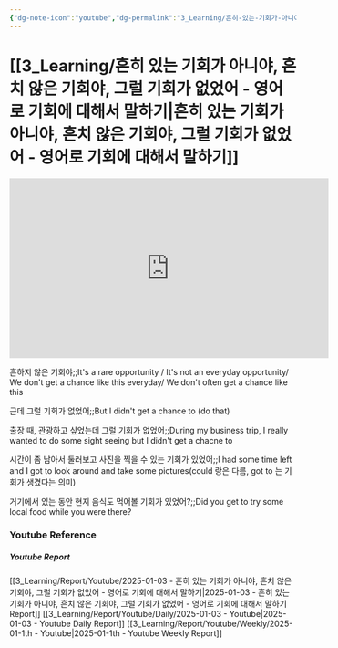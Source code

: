 ```yaml
---
{"dg-note-icon":"youtube","dg-permalink":"3_Learning/흔히-있는-기회가-아니야,-흔치-않은-기회야,-그럴-기회가-없었어---영어로-기회에-대해서-말하기","created-date":"2025-01-03 10:00:18 am","date":"2025-01-03","type":"youtube","tags":["youtube","english","flashcards"],"aliases":null,"youtuber":"빨모쌤","channelName":"라이브 아카데미","link":"https://www.youtube.com/watch?v=2jDMTXE9APE","img":"https://img.youtube.com/vi/2jDMTXE9APE/0.jpg","dg-publish":true,"permalink":"/3_Learning/흔히-있는-기회가-아니야,-흔치-않은-기회야,-그럴-기회가-없었어---영어로-기회에-대해서-말하기/","dgPassFrontmatter":true,"noteIcon":"youtube"}
---
```


# [[3_Learning/흔히 있는 기회가 아니야, 흔치 않은 기회야, 그럴 기회가 없었어 - 영어로 기회에 대해서 말하기\|흔히 있는 기회가 아니야, 흔치 않은 기회야, 그럴 기회가 없었어 - 영어로 기회에 대해서 말하기]]


<div class="container-root"><span></span></div><div><div class="container-root"><iframe width="560" height="315" src="https://www.youtube.com/embed/2jDMTXE9APE" title="YouTube video player" frameborder="0" allow="accelerometer; autoplay; clipboard-write; encrypted-media; gyroscope; picture-in-picture; web-share" allowfullscreen=""></iframe></div></div>

흔하지 않은 기회야;;It's a rare opportunity / It's not an everyday opportunity/ We don't get a chance like this everyday/ We don't often get a chance like this
<!--SR:!2025-01-06,3,250-->
근데 그럴 기회가 없었어;;But I didn't get a chance to (do that)
<!--SR:!2025-01-11,2,230-->
출장 때, 관광하고 싶었는데 그럴 기회가 없었어;;During my business trip, I really wanted to do some sight seeing but I didn't get a chacne to
<!--SR:!2025-01-07,4,270-->
시간이 좀 남아서 둘러보고 사진을 찍을 수 있는 기회가 있었어;;I had some time left and I got to look around and take some pictures(could 랑은 다름, got to 는 기회가 생겼다는 의미)
<!--SR:!2025-01-24,15,290-->
거기에서 있는 동안 현지 음식도 먹어볼 기회가 있었어?;;Did you get to try some local food while you were there?
<!--SR:!2025-01-23,14,290-->











### Youtube Reference
##### Youtube Report
[[3_Learning/Report/Youtube/2025-01-03 - 흔히 있는 기회가 아니야, 흔치 않은 기회야, 그럴 기회가 없었어 - 영어로 기회에 대해서 말하기\|2025-01-03 - 흔히 있는 기회가 아니야, 흔치 않은 기회야, 그럴 기회가 없었어 - 영어로 기회에 대해서 말하기 Report]]
[[3_Learning/Report/Youtube/Daily/2025-01-03 - Youtube\|2025-01-03 - Youtube Daily Report]]
[[3_Learning/Report/Youtube/Weekly/2025-01-1th - Youtube\|2025-01-1th - Youtube Weekly Report]]




